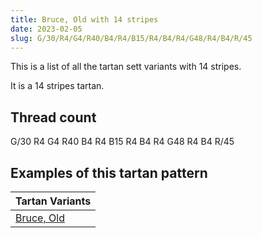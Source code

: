 ```yaml
---
title: Bruce, Old with 14 stripes
date: 2023-02-05
slug: G/30/R4/G4/R40/B4/R4/B15/R4/B4/R4/G48/R4/B4/R/45
---
```

This is a list of all the tartan sett variants with 14 stripes.

It is a 14 stripes tartan.


## Thread count
G/30 R4 G4 R40 B4 R4 B15 R4 B4 R4 G48 R4 B4 R/45

## Examples of this tartan pattern

| Tartan Variants |
|---------------|
| [Bruce, Old](/variants/g/30/r4/g4/r40/b4/r4/b15/r4/b4/r4/g48/r4/b4/r/45-b304080-g008000-rc00000)||
